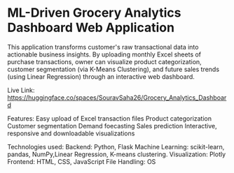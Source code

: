 # ML-Driven Grocery Analytics Dashboard Web Application

This application transforms customer's raw transactional data into actionable business insights. By uploading monthly Excel sheets of purchase transactions, owner can visualize product categorization, customer segmentation (via K-Means Clustering), and future sales trends (using Linear Regression) through an interactive web dashboard.

Live Link: https://huggingface.co/spaces/SouravSaha26/Grocery_Analytics_Dashboard

Features:
Easy upload of Excel transaction files
Product categorization
Customer segmentation
Demand foecasting
Sales prediction
Interactive, responsive and downloadable visualizations

Technologies used:
Backend: Python, Flask
Machine Learning: scikit-learn, pandas, NumPy,Linear Regression, K-means clustering.
Visualization: Plotly
Frontend: HTML, CSS, JavaScript
File Handling: OS

